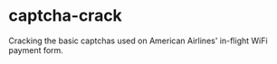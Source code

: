 # captcha-crack

Cracking the basic captchas used on American Airlines' in-flight WiFi payment form.
